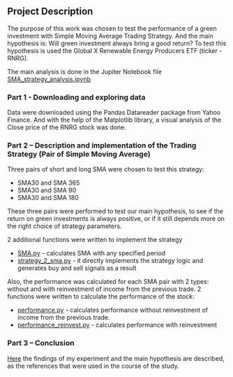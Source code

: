 ## Project Description
The purpose of this work was chosen to test the performance of a green investment with Simple Moving Average Trading Strategy. And the main hypothesis is: Will green investment always bring a good return?
To test this hypothesis is used the Global X Renewable Energy Producers ETF (ticker - RNRG).

The main analysis is done in the Jupiter Notebook file [SMA_strategy_analysis.ipynb](https://github.com/IrinaPukhlova/Investment-strategy/blob/main/SMA_strategy/SMA_strategy_analysis.ipynb)

### Part 1 - Downloading and exploring data
Data were downloaded using the Pandas Datareader package from Yahoo Finance. And with the help of the Matplotlib library, a visual analysis of the Close price of the RNRG stock was done.


### Part 2 – Description and implementation of the Trading Strategy (Pair of Simple Moving Average)
Three pairs of short and long SMA were chosen to test this strategy:
- SMA30 and SMA 365
- SMA30 and SMA 90
- SMA30 and SMA 180

These three pairs were performed to test our main hypothesis, to see if the return on green investments is always positive, or if it still depends more on the right choice of strategy parameters.

2 additional functions were written to implement the strategy
- [SMA.py](https://github.com/IrinaPukhlova/Investment-strategy/blob/main/SMA_strategy/functions/SMA.py) - calculates SMA with any specified period
- [strategy_2_sma.py](https://github.com/IrinaPukhlova/Investment-strategy/blob/main/SMA_strategy/functions/strategy_2_sma.py) - it directly implements the strategy logic and generates buy and sell signals as a result

Also,  the performance was calculated for each SMA pair with 2 types: without and with reinvestment of income from the previous trade.
2 functions were written to calculate the performance of the stock:
- [performance.py](https://github.com/IrinaPukhlova/Investment-strategy/blob/main/SMA_strategy/functions/performance.py) - calculates performance without reinvestment of income from the previous trade.
- [performance_reinvest.py](https://github.com/IrinaPukhlova/Investment-strategy/blob/main/SMA_strategy/functions/performance_reinvest.py) - calculates performance with reinvestment

### Part 3 – Conclusion
[Here](https://github.com/IrinaPukhlova/Investment-strategy/blob/01f9d7d66c63de65fc67835785ffa04c37f59960/SMA_strategy/SMA_strategy_analysis.ipynb?short_path=eb5d7d0#L2025) the findings of my experiment and the main hypothesis are described, as the references that were used in the course of the study.
